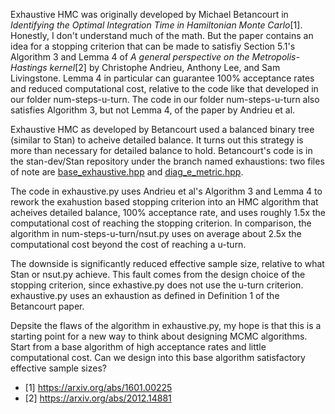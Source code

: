 Exhaustive HMC was originally developed by Michael Betancourt in *Identifying
the Optimal Integration Time in Hamiltonian Monte Carlo*[1].  Honestly, I don't
understand much of the math.  But the paper contains an idea for a stopping
criterion that can be made to satisfiy Section 5.1's Algorithm 3 and Lemma 4 of
*A general perspective on the Metropolis-Hastings kernel*[2] by Christophe
Andrieu, Anthony Lee, and Sam Livingstone.  Lemma 4 in particular can guarantee
100% acceptance rates and reduced computational cost, relative to the code like
that developed in our folder num-steps-u-turn.  The code in our folder
num-steps-u-turn also satisfies Algorithm 3, but not Lemma 4, of the paper by
Andrieu et al.

Exhaustive HMC as developed by Betancourt used a balanced binary tree (similar
to Stan) to acheive detailed balance.  It turns out this strategy is more than
necessary for detailed balance to hold.  Betancourt's code is in the
stan-dev/Stan repository under the branch named exhaustions: two files of note
are
[base_exhaustive.hpp](https://github.com/stan-dev/stan/blob/exhaustions/src/stan/mcmc/hmc/exhaustive/base_exhaustive.hpp)
and
[diag_e_metric.hpp](https://github.com/stan-dev/stan/blob/exhaustions/src/stan/mcmc/hmc/hamiltonians/diag_e_metric.hpp).

The code in exhaustive.py uses Andrieu et al's Algorithm 3 and Lemma 4 to rework
the exahustion based stopping criterion into an HMC algorithm that acheives
detailed balance, 100% acceptance rate, and uses roughly 1.5x the computational
cost of reaching the stopping criterion.  In comparison, the algorithm in
num-steps-u-turn/nsut.py uses on average about 2.5x the computational cost
beyond the cost of reaching a u-turn.

The downside is significantly reduced effective sample size, relative to what
Stan or nsut.py achieve.  This fault comes from the design choice of the
stopping criterion, since exhastive.py does not use the u-turn criterion.
exhaustive.py uses an exhaustion as defined in Definition 1 of the Betancourt
paper.

Depsite the flaws of the algorithm in exhaustive.py, my hope is that this is a
starting point for a new way to think about designing MCMC algorithms.  Start
from a base algorithm of high acceptance rates and little computational cost.
Can we design into this base algorithm satisfactory effective sample sizes?

* [1] <https://arxiv.org/abs/1601.00225>
* [2] <https://arxiv.org/abs/2012.14881>

